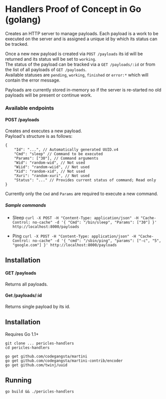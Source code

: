 # Handlers Proof of Concept in Go (golang)

Creates an HTTP server to manage payloads.
Each payload is a work to be executed on the server and is assigned a unique id by which its status can be tracked.

Once a new new payload is created via `POST /payloads` its id will be returned and its status will be set to `working`.  
The status of the payload can be tracked via a `GET /payloads/:id` or from the list of all payloads of `GET /payloads`.  
Available statuses are `pending`, `working`, `finished` or `error:*` which will contain the error message.  

Payloads are currently stored in-memory so if the server is re-started no old payloads will be present or continue work.

### Available endpoints

#### POST /payloads

Creates and executes a new payload.  
Payload's structure is as follows:

    {
        "Id": "...", // Automatically generated UUID.v4
        "Cmd": "sleep" // Command to be executed
        "Params": ["30"], // Command arguments
        "Wid": "random-wid", // Not used
        "Wiid": "random-wiid", // Not used
        "Xid": "random-xid", // Not used
        "Xuri": "random-xuri", // Not used
        "Status": "..." // Provides current status of command; Read only
    }

Currently only the `Cmd` and `Params` are required to execute a new command.  

##### Sample commands

* Sleep
  `curl -X POST -H "Content-Type: application/json" -H "Cache-Control: no-cache" -d '{ "Cmd": "/bin/sleep", "Params": ["30"] }' http://localhost:8000/payloads`

* Ping
  `curl -X POST -H "Content-Type: application/json" -H "Cache-Control: no-cache" -d '{ "cmd": "/sbin/ping", "params": ["-c", "5", "google.com"] }' http://localhost:8000/payloads`

## Installation

#### GET /payloads

Returns all payloads.

#### Get /payloads/:id

Returns single payload by its id.

## Installation

Requires Go 1.1+

    git clone ... pericles-handlers
    cd pericles-handlers

    go get github.com/codegangsta/martini
    go get github.com/codegangsta/martini-contrib/encoder
    go get github.com/twinj/uuid

## Running

    go build && ./pericles-handlers
